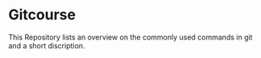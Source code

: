 # Gitcourse

This Repository lists an overview on the commonly used commands in git and a short discription.
